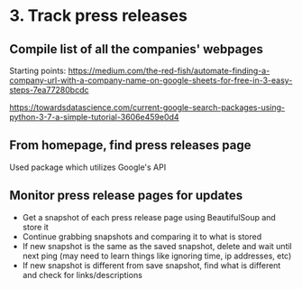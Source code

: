 # 3. Track press releases

## Compile list of all the companies' webpages

Starting points:
https://medium.com/the-red-fish/automate-finding-a-company-url-with-a-company-name-on-google-sheets-for-free-in-3-easy-steps-7ea77280bcdc

https://towardsdatascience.com/current-google-search-packages-using-python-3-7-a-simple-tutorial-3606e459e0d4



## From homepage, find press releases page

Used package which utilizes Google's API



## Monitor press release pages for updates

- Get a snapshot of each press release page using BeautifulSoup and store it
- Continue grabbing snapshots and comparing it to what is stored
- If new snapshot is the same as the saved snapshot, delete and wait until next ping (may need to learn things like ignoring time, ip addresses, etc)
- If new snapshot is different from save snapshot, find what is different and check for links/descriptions

